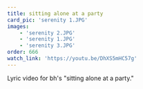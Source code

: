 ```yaml
---
title: sitting alone at a party
card_pic: 'serenity 1.JPG'
images:
    - 'serenity 2.JPG'
    - 'serenity 1.JPG'
    - 'serenity 3.JPG'
order: 666
watch_link: 'https://youtu.be/DhXS5mHC57g'
---
```


Lyric video for bh's "sitting alone at a party."


